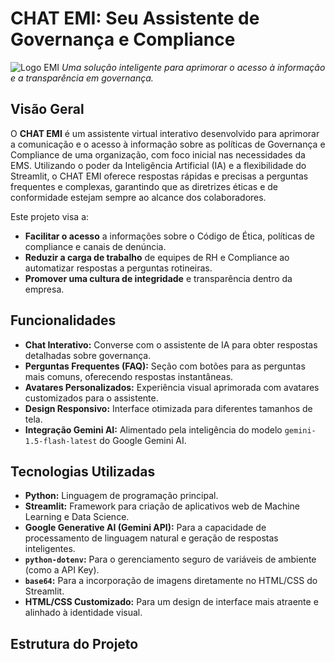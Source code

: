 # CHAT EMI: Seu Assistente de Governança e Compliance

![Logo EMI](Chat-Texto/assets/logo_emi.png)
_Uma solução inteligente para aprimorar o acesso à informação e a transparência em governança._

## Visão Geral

O **CHAT EMI** é um assistente virtual interativo desenvolvido para aprimorar a comunicação e o acesso à informação sobre as políticas de Governança e Compliance de uma organização, com foco inicial nas necessidades da EMS. Utilizando o poder da Inteligência Artificial (IA) e a flexibilidade do Streamlit, o CHAT EMI oferece respostas rápidas e precisas a perguntas frequentes e complexas, garantindo que as diretrizes éticas e de conformidade estejam sempre ao alcance dos colaboradores.

Este projeto visa a:
* **Facilitar o acesso** a informações sobre o Código de Ética, políticas de compliance e canais de denúncia.
* **Reduzir a carga de trabalho** de equipes de RH e Compliance ao automatizar respostas a perguntas rotineiras.
* **Promover uma cultura de integridade** e transparência dentro da empresa.

## Funcionalidades

* **Chat Interativo:** Converse com o assistente de IA para obter respostas detalhadas sobre governança.
* **Perguntas Frequentes (FAQ):** Seção com botões para as perguntas mais comuns, oferecendo respostas instantâneas.
* **Avatares Personalizados:** Experiência visual aprimorada com avatares customizados para o assistente.
* **Design Responsivo:** Interface otimizada para diferentes tamanhos de tela.
* **Integração Gemini AI:** Alimentado pela inteligência do modelo `gemini-1.5-flash-latest` do Google Gemini AI.

## Tecnologias Utilizadas

* **Python:** Linguagem de programação principal.
* **Streamlit:** Framework para criação de aplicativos web de Machine Learning e Data Science.
* **Google Generative AI (Gemini API):** Para a capacidade de processamento de linguagem natural e geração de respostas inteligentes.
* **`python-dotenv`:** Para o gerenciamento seguro de variáveis de ambiente (como a API Key).
* **`base64`:** Para a incorporação de imagens diretamente no HTML/CSS do Streamlit.
* **HTML/CSS Customizado:** Para um design de interface mais atraente e alinhado à identidade visual.

## Estrutura do Projeto
